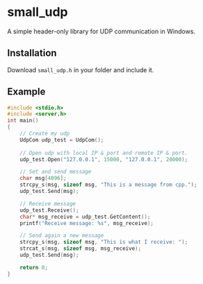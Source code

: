 # small_udp

A simple header-only library for UDP communication in Windows.

## Installation
Download ```small_udp.h``` in your folder and include it.

## Example
```cpp
#include <stdio.h>
#include <server.h>
int main()
{
    // Create my udp
    UdpCom udp_test = UdpCom();
    
    // Open udp with local IP & port and remote IP & port.
    udp_test.Open("127.0.0.1", 15000, "127.0.0.1", 20000);

    // Set and send message
    char msg[4096];
    strcpy_s(msg, sizeof msg, "This is a message from cpp.");
    udp_test.Send(msg);

    // Receive message
    udp_test.Receive();
    char* msg_receive = udp_test.GetContent();
    printf("Receive message: %s", msg_receive);

    // Send again a new message
    strcpy_s(msg, sizeof msg, "This is what I receive: ");
    strcat_s(msg, sizeof msg, msg_receive);
    udp_test.Send(msg);

    return 0;
}
```
